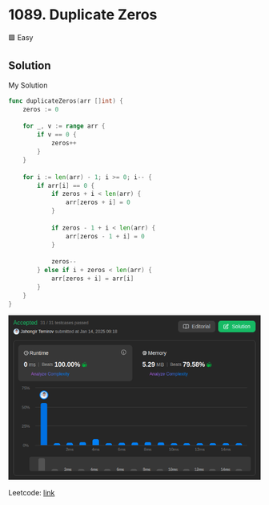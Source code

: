 # 1089. Duplicate Zeros

🟩 Easy

## Solution

My Solution

```go
func duplicateZeros(arr []int) {
    zeros := 0

    for _, v := range arr {
        if v == 0 {
            zeros++
        }
    }

    for i := len(arr) - 1; i >= 0; i-- {
        if arr[i] == 0 {
            if zeros + i < len(arr) {
                arr[zeros + i] = 0
            }
            
            if zeros - 1 + i < len(arr) {
                arr[zeros - 1 + i] = 0
            }
            
            zeros--
        } else if i + zeros < len(arr) {
            arr[zeros + i] = arr[i]
        }
    }
}
```

![result](1089.png)

Leetcode: [link](https://leetcode.com/problems/duplicate-zeros/description/)
